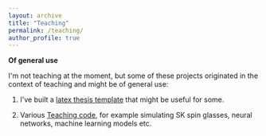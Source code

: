 ```yaml
---
layout: archive
title: "Teaching"
permalink: /teaching/
author_profile: true
---
```


**Of general use**

I'm not teaching at the moment, but some of these projects originated in the context of teaching and might be of general use:

1. I've built a [latex thesis template](https://github.com/mschottdorf/Thesis-template) that might be useful for some.

2. Various [Teaching code](https://github.com/mschottdorf/TeachingCode), for example simulating SK spin glasses, neural networks, machine learning models etc. 
